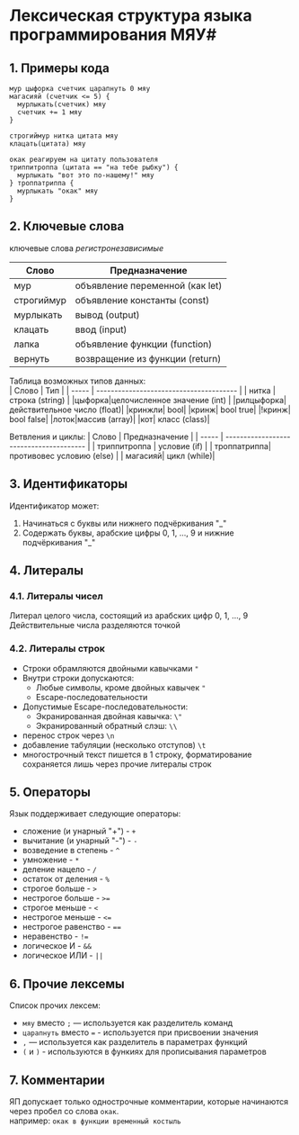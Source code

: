 # Лексическая структура языка программирования МЯУ#
## 1. Примеры кода
```
мур цыфорка счетчик царапнуть 0 мяу
магасияй (счетчик <= 5) {
  мурлыкать(счетчик) мяу
  счетчик += 1 мяу
}
```
```
строгиймур нитка цитата мяу
клацать(цитата) мяу

окак реагируем на цитату пользователя
триппитроппа (цитата == "на тебе рыбку") {
  мурлыкать "вот это по-нашему!" мяу
} троппатриппа {
  мурлыкать "окак" мяу
}
```

## 2. Ключевые слова
ключевые слова _регистронезависимые_

| Слово | Предназначение                          |
| ----- | --------------------------------------- |
| мур | объявление переменной (как let) |
|строгиймур| объявление константы (const) |
|мурлыкать| вывод (output)|
|клацать|ввод (input)|  
|лапка| объявление функции (function)|
|вернуть| возвращение из функции (return)|
  
Таблица возможных типов данных:  
| Слово | Тип                          |
| ----- | --------------------------------------- |
| нитка |строка (string) |
|цыфорка|целочисленное значение (int) |
|рилцыфорка| действительное число (float)|
|кринжли| bool|
|кринж| bool true|
|!кринж| bool false|
|лоток|массив (array)|
|кот| класс (class)|

Ветвления и циклы:
| Слово | Предназначение                          |
| ----- | --------------------------------------- |
| триппитроппа | условие (if) |
| троппатриппа| противовес условию (else) |
| магасияй| цикл (while)|

## 3. Идентификаторы
Идентификатор может:
1) Начинаться с буквы или нижнего подчёркивания "_"
2) Содержать буквы, арабские цифры 0, 1, ..., 9 и нижние подчёркивания "_"

## 4. Литералы
### 4.1. Литералы чисел
Литерал целого числа, состоящий из арабских цифр 0, 1, ..., 9
Действительные числа разделяются точкой

### 4.2. Литералы строк
- Строки обрамляются двойными кавычками `"`
- Внутри строки допускаются:
  - Любые символы, кроме двойных кавычек `"`
  - Escape-последовательности
- Допустимые Escape-последовательности:
  - Экранированная двойная кавычка: `\"`
  - Экранированный обратный слэш: `\\`
- перенос строк через `\n`
- добавление табуляции (несколько отступов) `\t`
- многострочный текст пишется в 1 строку, форматирование сохраняется лишь через прочие литералы строк

## 5. Операторы
Язык поддерживает следующие операторы:  
- сложение (и унарный "+") - `+`  
- вычитание (и унарный "-") - `-`
- возведение в степень - `^`   
- умножение - `*`  
- деление нацело - `/`
- остаток от деления - `%`
- строгое больше - `>`  
- нестрогое больше - `>=`  
- строгое меньше - `<`  
- нестрогое меньше - `<=`
- нестрогое равенство - `==`
- неравенство - `!=`
- логическое И - `&&`
- логическое ИЛИ - `||`

## 6. Прочие лексемы
Список прочих лексем:
- `мяу` вместо `;` — используется как разделитель команд
- `царапнуть` вместо `=` - используется при присвоении значения  
- `,` — используется как разделитель в параметрах функций
- `(` и `)` - используются в функиях для прописывания параметров

## 7. Комментарии
ЯП допускает только однострочные комментарии, которые начинаются через пробел со слова `окак`.   
например: `окак в функции временный костыль`
